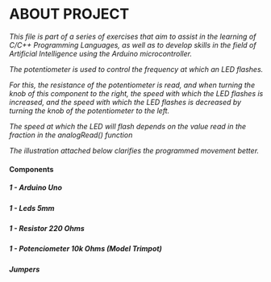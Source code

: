 # ABOUT PROJECT

*This file is part of a series of exercises that aim to assist in the learning of C/C++ Programming Languages, as well as to develop skills in the field of Artificial Intelligence using the Arduino microcontroller.*

*The potentiometer is used to control the frequency at which an LED flashes.*

*For this, the resistance of the potentiometer is read, and when turning the knob of this component to the right, the speed with which the LED flashes is increased, and the speed with which the LED flashes is decreased by turning the knob of the potentiometer to the left.*

*The speed at which the LED will flash depends on the value read in the fraction in the analogRead() function*

*The illustration attached below clarifies the programmed movement better.*

#### Components
  ##### 1 - Arduino Uno
  ##### 1 - Leds 5mm
  ##### 1 - Resistor 220 Ohms
  ##### 1 - Potenciometer 10k Ohms (Model Trimpot)
  ##### Jumpers